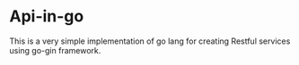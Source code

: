 # Api-in-go
This is a very simple implementation of go lang for creating Restful services using go-gin framework.
